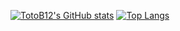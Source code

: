 [![TotoB12's GitHub stats](https://github-readme-stats.vercel.app/api?username=TotoB12&count_private=true)](https://github.com/TotoB12)
[![Top Langs](https://github-readme-stats.vercel.app/api/top-langs/?username=TotoB12&layout=compact)](https://github.com/TotoB12)
